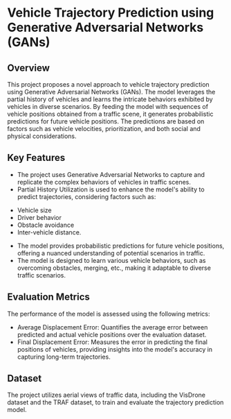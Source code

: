 # Vehicle Trajectory Prediction using Generative Adversarial Networks (GANs)
## Overview
This project proposes a novel approach to vehicle trajectory prediction using Generative Adversarial Networks (GANs). The model leverages the partial history of vehicles and learns the intricate behaviors exhibited by vehicles in diverse scenarios. By feeding the model with sequences of vehicle positions obtained from a traffic scene, it generates probabilistic predictions for future vehicle positions. The predictions are based on factors such as vehicle velocities, prioritization, and both social and physical considerations.

## Key Features
* The project uses Generative Adversarial Networks to capture and replicate the complex behaviors of vehicles in traffic scenes.
* Partial History Utilization is used to enhance the model's ability to predict trajectories, considering factors such as:
- Vehicle size
- Driver behavior
- Obstacle avoidance
- Inter-vehicle distance.
* The model provides probabilistic predictions for future vehicle positions, offering a nuanced understanding of potential scenarios in traffic.
* The model is designed to learn various vehicle behaviors, such as overcoming obstacles, merging, etc., making it adaptable to diverse traffic scenarios.

## Evaluation Metrics
The performance of the model is assessed using the following metrics:
- Average Displacement Error: Quantifies the average error between predicted and actual vehicle positions over the evaluation dataset.
- Final Displacement Error: Measures the error in predicting the final positions of vehicles, providing insights into the model's accuracy in capturing long-term trajectories.

## Dataset
The project utilizes aerial views of traffic data, including the VisDrone dataset and the TRAF dataset, to train and evaluate the trajectory prediction model.
